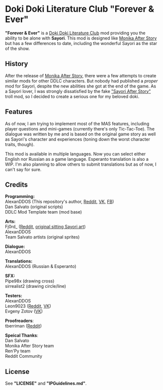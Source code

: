 # Doki Doki Literature Club "Forever & Ever"  
**"Forever & Ever"** is a [Doki Doki Literature Club](http://ddlc.moe) mod providing you the ability to be alone with **Sayori**. This mod is designed like [Monika After Story](https://github.com/Monika-After-Story/MonikaModDev) but has a few differences to date, including the wonderful Sayori as the star of the show.  
## History
After the release of [Monika After Story](https://github.com/Monika-After-Story/MonikaModDev), there were a few attempts to create similar mods for other DDLC characters. But nobody had published a _proper_ mod for Sayori, despite the new abilities she got at the end of the game. As a Sayori lover, I was strongly dissatisfied by the fake ["Sayori After Story"](https://www.reddit.com/r/DDLC/comments/8nviad/mod_release_sayori_after_story/) troll mod, so I decided to create a serious one for my beloved doki.

## Features  
As of now, I am trying to implement most of the MAS features, including player questions and mini-games (currently there's only Tic-Tac-Toe). The dialogue was written by me and is based on the original game story as well as Sayori's character and experiences (toning down the worst character traits, though).  

This mod is available in multiple languages. Now you can select either English nor Russian as a game language. Esperanto translation is also a WIP. I'm also planning to allow others to submit translations but as of now, I can't say for sure.

## Credits  
**Programming:**  
AlexanDDOS (This repository's author, [Reddit](https://www.reddit.com/user/AlexanDDOS), [VK](https://vk.com/alexanddos), [FB](https://www.facebook.com/alexanDDOS))  
Dan Salvato (original scripts)  
DDLC Mod Template team (mod base)  
  
**Arts:**  
Fj0rd_ ([Reddit](https://www.reddit.com/user/Fj0rd_), [original sitting Sayori art](https://www.reddit.com/r/DDLC/comments/7h40q6/ok_final_version_this_time_i_swear/))  
AlexanDDOS  
Team Salvato artists (original sprites)  
  
**Dialogue:**  
AlexanDDOS  
  
**Translations:**  
AlexanDDOS (Russian & Esperanto)  
  
**SFX:**  
Pipe98x (drawing cross)  
sirrealist2 (drawing circle/line)  
  
**Testers:**  
AlexanDDOS  
Leon9023 ([Reddit](https://www.reddit.com/user/leon9023), [VK](https://vk.com/leon9023))  
Evgeny Zotov ([VK](https://vk.com/everlastingtolovesayori)) 

**Proofreaders**:  
tberriman ([Reddit](https://www.reddit.com/user/tberriman))
  
**Speical Thanks**:  
Dan Salvato  
Monika After Story team  
Ren'Py team  
Reddit Community  
  
## License  
See **"LICENSE"** and **"IPGuidelines.md"**.
